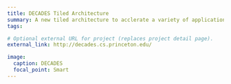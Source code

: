```yaml
---
title: DECADES Tiled Architecture
summary: A new tiled architecture to acclerate a variety of applications
tags:

# Optional external URL for project (replaces project detail page).
external_link: http://decades.cs.princeton.edu/

image:
  caption: DECADES
  focal_point: Smart
---
```

